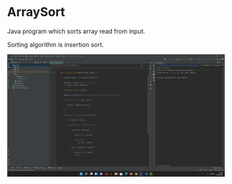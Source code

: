 # ArraySort

Java program which sorts array read from input.

Sorting algorithm is insertion sort.


![](img/1.png)
